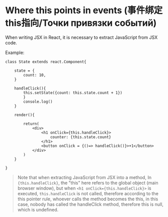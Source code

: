 # Where this points in events (事件绑定this指向/Точки привязки событий)
When writing JSX in React, it is necessary to extract JavaScript from JSX code.  

Example:  
```
class State extends react.Component{

    state = {
        count: 10,
    }
    
    handleClick(){
        this.setState({count: this.state.count + 1})
        }
        console.log()
    }

    render(){
       
        return(
            <div>
                <h1 onClick={this.handleClick}>
                    counter: {this.state.count}
                </h1>
                <button onClick = {()=> handleClick()}>+1</button>
            </div>
        )
    }

}
```
>Note that when extracting JavaScript from JSX into a method, In `{this.handleClick}`, the "this" here refers to the global object (main browser window), but when `<h1 onClick={this.handleClick}>` is executed, `this.handleClick` is not called, therefore according to the this pointer rule, whoever calls the method becomes the this, in this case, nobody has called the handleClick method, therefore this is null, which is undefined.
